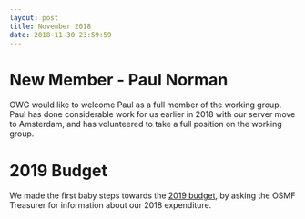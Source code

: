```yaml
---
layout: post
title: November 2018
date: 2018-11-30 23:59:59
---
```


# New Member - Paul Norman

OWG would like to welcome Paul as a full member of the working group. Paul has done considerable work for us earlier in 2018 with our server move to Amsterdam, and has volunteered to take a full position on the working group.

# 2019 Budget

We made the first baby steps towards the [2019 budget](https://github.com/openstreetmap/operations), by asking the OSMF Treasurer for information about our 2018 expenditure.
